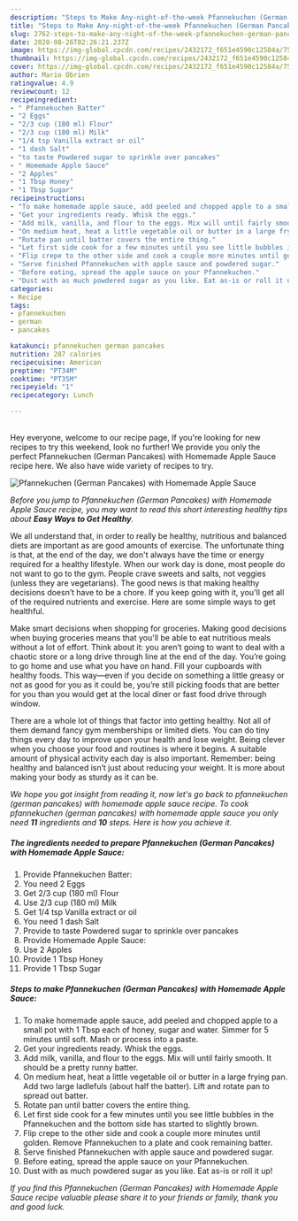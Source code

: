 ```yaml
---
description: "Steps to Make Any-night-of-the-week Pfannekuchen (German Pancakes) with Homemade Apple Sauce"
title: "Steps to Make Any-night-of-the-week Pfannekuchen (German Pancakes) with Homemade Apple Sauce"
slug: 2762-steps-to-make-any-night-of-the-week-pfannekuchen-german-pancakes-with-homemade-apple-sauce
date: 2020-08-26T02:26:21.237Z
image: https://img-global.cpcdn.com/recipes/2432172_f651e4590c12584a/751x532cq70/pfannekuchen-german-pancakes-with-homemade-apple-sauce-recipe-main-photo.jpg
thumbnail: https://img-global.cpcdn.com/recipes/2432172_f651e4590c12584a/751x532cq70/pfannekuchen-german-pancakes-with-homemade-apple-sauce-recipe-main-photo.jpg
cover: https://img-global.cpcdn.com/recipes/2432172_f651e4590c12584a/751x532cq70/pfannekuchen-german-pancakes-with-homemade-apple-sauce-recipe-main-photo.jpg
author: Mario Obrien
ratingvalue: 4.9
reviewcount: 12
recipeingredient:
- " Pfannekuchen Batter"
- "2 Eggs"
- "2/3 cup (180 ml) Flour"
- "2/3 cup (180 ml) Milk"
- "1/4 tsp Vanilla extract or oil"
- "1 dash Salt"
- "to taste Powdered sugar to sprinkle over pancakes"
- " Homemade Apple Sauce"
- "2 Apples"
- "1 Tbsp Honey"
- "1 Tbsp Sugar"
recipeinstructions:
- "To make homemade apple sauce, add peeled and chopped apple to a small pot with 1 Tbsp each of honey, sugar and water. Simmer for 5 minutes until soft. Mash or process into a paste."
- "Get your ingredients ready. Whisk the eggs."
- "Add milk, vanilla, and flour to the eggs. Mix will until fairly smooth. It should be a pretty runny batter."
- "On medium heat, heat a little vegetable oil or butter in a large frying pan. Add two large ladlefuls (about half the batter). Lift and rotate pan to spread out batter."
- "Rotate pan until batter covers the entire thing."
- "Let first side cook for a few minutes until you see little bubbles in the Pfannekuchen and the bottom side has started to slightly brown."
- "Flip crepe to the other side and cook a couple more minutes until golden. Remove Pfannekuchen to a plate and cook remaining batter."
- "Serve finished Pfannekuchen with apple sauce and powdered sugar."
- "Before eating, spread the apple sauce on your Pfannekuchen."
- "Dust with as much powdered sugar as you like. Eat as-is or roll it up!"
categories:
- Recipe
tags:
- pfannekuchen
- german
- pancakes

katakunci: pfannekuchen german pancakes 
nutrition: 287 calories
recipecuisine: American
preptime: "PT34M"
cooktime: "PT35M"
recipeyield: "1"
recipecategory: Lunch

---
```

<br>
Hey everyone, welcome to our recipe page, If you're looking for new recipes to try this weekend, look no further! We provide you only the perfect Pfannekuchen (German Pancakes) with Homemade Apple Sauce recipe here. We also have wide variety of recipes to try.
<br>


![Pfannekuchen (German Pancakes) with Homemade Apple Sauce](https://img-global.cpcdn.com/recipes/2432172_f651e4590c12584a/751x532cq70/pfannekuchen-german-pancakes-with-homemade-apple-sauce-recipe-main-photo.jpg)

<i>Before you jump to Pfannekuchen (German Pancakes) with Homemade Apple Sauce recipe, you may want to read this short interesting healthy tips about <strong>Easy Ways to Get Healthy</strong>.</i>

We all understand that, in order to really be healthy, nutritious and balanced diets are important as are good amounts of exercise. The unfortunate thing is that, at the end of the day, we don't always have the time or energy required for a healthy lifestyle. When our work day is done, most people do not want to go to the gym. People crave sweets and salts, not veggies (unless they are vegetarians). The good news is that making healthy decisions doesn’t have to be a chore. If you keep going with it, you'll get all of the required nutrients and exercise. Here are some simple ways to get healthful.

Make smart decisions when shopping for groceries. Making good decisions when buying groceries means that you'll be able to eat nutritious meals without a lot of effort. Think about it: you aren’t going to want to deal with a chaotic store or a long drive through line at the end of the day. You’re going to go home and use what you have on hand. Fill your cupboards with healthy foods. This way—even if you decide on something a little greasy or not as good for you as it could be, you’re still picking foods that are better for you than you would get at the local diner or fast food drive through window.

There are a whole lot of things that factor into getting healthy. Not all of them demand fancy gym memberships or limited diets. You can do tiny things every day to improve upon your health and lose weight. Being clever when you choose your food and routines is where it begins. A suitable amount of physical activity each day is also important. Remember: being healthy and balanced isn’t just about reducing your weight. It is more about making your body as sturdy as it can be. 


<i>We hope you got insight from reading it, now let's go back to pfannekuchen (german pancakes) with homemade apple sauce recipe. To cook pfannekuchen (german pancakes) with homemade apple sauce you only need <strong>11</strong> ingredients and <strong>10</strong> steps. Here is how you achieve it.
</i>

##### The ingredients needed to prepare Pfannekuchen (German Pancakes) with Homemade Apple Sauce:

1. Provide  Pfannekuchen Batter:
1. You need 2 Eggs
1. Get 2/3 cup (180 ml) Flour
1. Use 2/3 cup (180 ml) Milk
1. Get 1/4 tsp Vanilla extract or oil
1. You need 1 dash Salt
1. Provide to taste Powdered sugar to sprinkle over pancakes
1. Provide  Homemade Apple Sauce:
1. Use 2 Apples
1. Provide 1 Tbsp Honey
1. Provide 1 Tbsp Sugar


##### Steps to make Pfannekuchen (German Pancakes) with Homemade Apple Sauce:

1. To make homemade apple sauce, add peeled and chopped apple to a small pot with 1 Tbsp each of honey, sugar and water. Simmer for 5 minutes until soft. Mash or process into a paste.
1. Get your ingredients ready. Whisk the eggs.
1. Add milk, vanilla, and flour to the eggs. Mix will until fairly smooth. It should be a pretty runny batter.
1. On medium heat, heat a little vegetable oil or butter in a large frying pan. Add two large ladlefuls (about half the batter). Lift and rotate pan to spread out batter.
1. Rotate pan until batter covers the entire thing.
1. Let first side cook for a few minutes until you see little bubbles in the Pfannekuchen and the bottom side has started to slightly brown.
1. Flip crepe to the other side and cook a couple more minutes until golden. Remove Pfannekuchen to a plate and cook remaining batter.
1. Serve finished Pfannekuchen with apple sauce and powdered sugar.
1. Before eating, spread the apple sauce on your Pfannekuchen.
1. Dust with as much powdered sugar as you like. Eat as-is or roll it up!


<i>If you find this Pfannekuchen (German Pancakes) with Homemade Apple Sauce recipe valuable please share it to your friends or family, thank you and good luck.</i>
